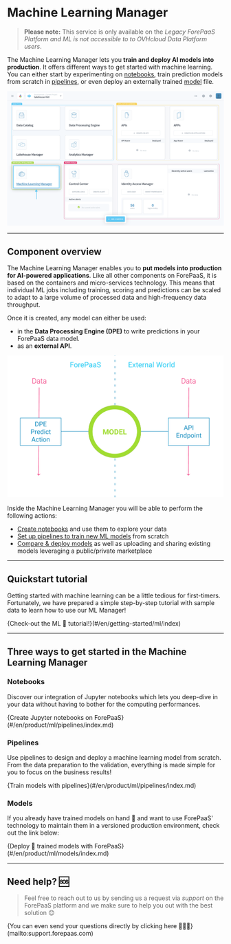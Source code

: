 # Machine Learning Manager

>**Please note:** This service is only available on the *Legacy ForePaaS Platform and ML is not accessible to to OVHcloud Data Platform users*.

The Machine Learning Manager lets you **train and deploy AI models into production**. It offers different ways to get started with machine learning. You can either start by experimenting on [notebooks](en/product/ml/notebooks/index), train prediction models from scratch in [pipelines](en/product/ml/pipelines/index), or even deploy an externally trained [model](/en/product/ml/models/index) file.

![Machine Learning Logo](picts/homepage-ml.png)

---
## Component overview

The Machine Learning Manager enables you to **put models into production for AI-powered applications**. Like all other components on ForePaaS, it is based on the containers and micro-services technology. This means that individual ML jobs including training, scoring and predictions can be scaled to adapt to a large volume of processed data and high-frequency data throughput. 

Once it is created, any model can either be used:
* in the **Data Processing Engine (DPE)** to write predictions in your ForePaaS data model.
* as an **external API**.

![Machine Learning Logique](picts/diagram-ml.png)

Inside the Machine Learning Manager you will be able to perform the following actions:
* [Create notebooks](en/product/ml/notebooks/index) and use them to explore your data
* [Set up pipelines to train new ML models](en/product/ml/pipelines/index) from scratch
* [Compare & deploy models](/en/product/ml/models/index) as well as uploading and sharing existing models leveraging a public/private marketplace

---
## Quickstart tutorial

Getting started with machine learning can be a little tedious for first-timers. Fortunately, we have prepared a simple step-by-step tutorial with sample data to learn how to use our ML Manager!

{Check-out the ML 🤖 tutorial!}(#/en/getting-started/ml/index)


---
## Three ways to get started in the Machine Learning Manager

### Notebooks

Discover our integration of Jupyter notebooks which lets you deep-dive in your data without having to bother for the computing performances.

{Create Jupyter notebooks on ForePaaS}(#/en/product/ml/pipelines/index.md)

### Pipelines

Use pipelines to design and deploy a machine learning model from scratch. From the data preparation to the validation, everything is made simple for you to focus on the business results!

{Train models with pipelines}(#/en/product/ml/pipelines/index.md)

### Models

If you already have trained models on hand 🦾 and want to use ForePaaS' technology to maintain them in a versioned production environment, check out the link below:

{Deploy 🚀 trained models with ForePaaS}(#/en/product/ml/models/index.md)


---
## Need help? 🆘

> Feel free to reach out to us by sending us a request via *support* on the ForePaaS platform and we make sure to help you out with the best solution 😊  

{You can even send your questions directly by clicking here 👨🏻‍💻}(mailto:support.forepaas.com)